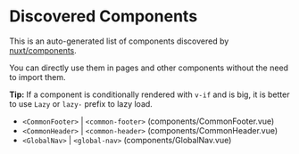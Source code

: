 # Discovered Components

This is an auto-generated list of components discovered by [nuxt/components](https://github.com/nuxt/components).

You can directly use them in pages and other components without the need to import them.

**Tip:** If a component is conditionally rendered with `v-if` and is big, it is better to use `Lazy` or `lazy-` prefix to lazy load.

- `<CommonFooter>` | `<common-footer>` (components/CommonFooter.vue)
- `<CommonHeader>` | `<common-header>` (components/CommonHeader.vue)
- `<GlobalNav>` | `<global-nav>` (components/GlobalNav.vue)

